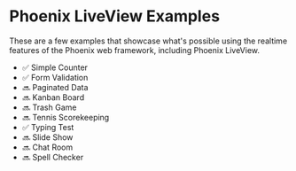# Phoenix LiveView Examples

These are a few examples that showcase what's possible using the realtime features of the Phoenix web framework, including Phoenix LiveView.

- ✅ Simple Counter
- ✅ Form Validation
- 🔜 Paginated Data
- 🔜 Kanban Board
- 🔜 Trash Game
- 🔜 Tennis Scorekeeping
- ✅ Typing Test
- 🔜 Slide Show
- 🔜 Chat Room
- 🔜 Spell Checker
